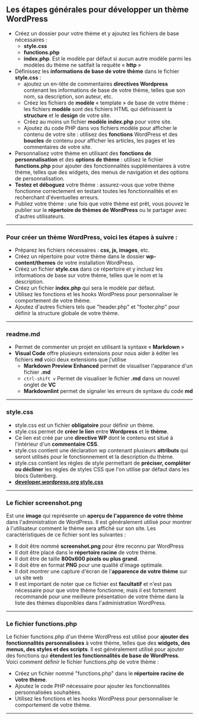 ## Les étapes générales pour développer un thème WordPress

- Créez un dossier pour votre thème et y ajoutez les fichiers de base nécessaires :
  - **style.css**
  - **functions.php**
  - **index.php**. Est le modèle par défaut si aucun autre modèle parmi les modèles du thème ne satifait la requête « **http** »
- Définissez les **informations de base de votre thème** dans le fichier **style.css** :
  - ajoutez un en-tête de commentaires **directives Wordpress** contenant les informations de base de votre thème, telles que son nom, sa description, son auteur, etc.
  - Créez les fichiers de **modèle** « template » de base de votre thème : les fichiers **modèle** sont des fichiers HTML qui définissent la **structure** et le **design** de votre site.
  - Créez au moins un fichier **modèle** **index.php** pour votre site.
  - Ajoutez du code PHP dans vos fichiers modèle pour afficher le contenu de votre site : utilisez des **fonctions** WordPress et des **boucles** de contenu pour afficher les articles, les pages et les commentaires de votre site.
- Personnalisez votre thème en utilisant des **fonctions de personnalisation** et des **options de thème** : utilisez le fichier **functions.php** pour ajouter des fonctionnalités supplémentaires à votre thème, telles que des widgets, des menus de navigation et des options de personnalisation.
- **Testez et déboguez** votre thème : assurez-vous que votre thème fonctionne correctement en testant toutes les fonctionnalités et en recherchant d'éventuelles erreurs.
- Publiez votre thème : une fois que votre thème est prêt, vous pouvez le publier sur le **répertoire de thèmes de WordPress** ou le partager avec d'autres utilisateurs.

---

### Pour créer un thème WordPress, voici les étapes à suivre :

- Préparez les fichiers nécessaires : **css, js, images**, etc.
- Créez un répertoire pour votre thème dans le dossier **wp-content/themes** de votre installation WordPress.
- Créez un fichier **style.css** dans ce répertoire et y incluez les informations de base sur votre thème, telles que le nom et la description.
- Créez un fichier **index.php** qui sera le modèle par défaut.
- Utilisez les fonctions et les hooks WordPress pour personnaliser le comportement de votre thème.
- Ajoutez d'autres fichiers tels que "header.php" et "footer.php" pour définir la structure globale de votre thème.

---

### readme.md

- Permet de commenter un projet en utilisant la syntaxe « **Markdown** »
- **Visual Code** offre plusieurs extensions pour nous aider à éditer les fichiers **md** voici deux extensions que j'utilise
  - **Markdown Preview Enhanced** permet de visualiser l'apparance d'un fichier **.md**
  - `ctrl-shift v` Permet de visualiser le fichier **.md** dans un nouvel onglet de **VC**
  - **Markdownlint** permet de signaler les erreurs de syntaxe du code **md**

---

### style.css

- style.css est un fichier **obligatoire** pour définir un thème.
- style.css permet de **créer le lien** entre **Wordpress** et le **thème**.
- Ce lien est créé par une **directive WP** dont le contenu est situé à l'intérieur d'un **commentaire CSS**.
- style.css contient une déclaration wp contenant plusieurs **attributs** qui seront utilisés pour le fonctionnement et la description du thème.
- style.css contient les règles de style permettant de **préciser, compléter ou décliner** les règles de styles CSS que l'on utilise par défaut dans les blocs Gutenberg.
- **[developer.wordpress.org style.css](https://developer.wordpress.org/themes/basics/main-stylesheet-style-css/)**

---

### Le fichier screenshot.png

Est une **image** qui représente un **aperçu de l'apparence de votre thème** dans l'administration de WordPress. Il est généralement utilisé pour montrer à l'utilisateur comment le thème sera affiché sur son site. Les caractéristiques de ce fichier sont les suivantes :

- Il doit être nommé **screenshot.png** pour être reconnu par WordPress
- Il doit être placé dans le **répertoire racine** de votre thème.
- Il doit être de taille **800x600 pixels ou plus grand**.
- Il doit être en format **PNG** pour une qualité d'image optimale.
- Il doit montrer une capture d'écran de l'**apparence de votre thème** sur un site web
- Il est important de noter que ce fichier est **facultatif** et n'est pas nécessaire pour que votre thème fonctionne, mais il est fortement recommandé pour une meilleure présentation de votre thème dans la liste des thèmes disponibles dans l'administration WordPress.

---

### Le fichier functions.php

Le fichier functions.php d'un thème WordPress est utilisé pour **ajouter des fonctionnalités personnalisées** à votre thème, telles que des **widgets, des menus, des styles et des scripts**. Il est généralement utilisé pour ajouter des fonctions qui **étendent les fonctionnalités de base de WordPress**. Voici comment définir le fichier functions.php de votre thème :

- Créez un fichier nommé "functions.php" dans le **répertoire racine de votre thème**.
- Ajoutez le code PHP nécessaire pour ajouter les fonctionnalités personnalisées souhaitées.
- Utilisez les fonctions et les hooks WordPress pour personnaliser le comportement de votre thème.

---
